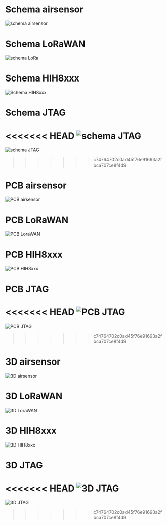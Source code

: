 # Schema airsensor
![schema airsensor](./Moederbord/AirSensor_Schema.JPG)

# Schema LoRaWAN
![schema LoRa](./LoRa/LoRa_Schema.JPG)

# Schema HIH8xxx
![Schema HIH8xxx](./HIH8xxx/Schema_HIH8xxx.PNG)

# Schema JTAG
<<<<<<< HEAD
![schema JTAG](./JTAG/Schema_JTAG2.PNG)
=======
![schema JTAG](./JTAG/Schema_JTAG.PNG)
>>>>>>> c74764702c0ad45f76e91693a2fbca707ce8f4d9

# PCB airsensor
![PCB airsensor](./Moederbord/AirSensor_PCB.JPG)

# PCB LoRaWAN
![PCB LoraWAN](./LoRa/LoRa_PCB.JPG)

# PCB HIH8xxx
![PCB HIH8xxx](./HIH8xxx/PCB_HIH8xxx.PNG)

# PCB JTAG
<<<<<<< HEAD
![PCB JTAG](./JTAG/PCB_JTAG3.PNG)
=======
![PCB JTAG](./JTAG/PCB_JTAG.PNG)
>>>>>>> c74764702c0ad45f76e91693a2fbca707ce8f4d9

# 3D airsensor
![3D airsensor](./Moederbord/AirSensor_3D.JPG)

# 3D LoRaWAN
![3D LoraWAN](./LoRa/LoRa_3D.JPG)

# 3D HIH8xxx
![3D HIH8xxx](./HIH8xxx/3D_HIH8xxx.PNG)

# 3D JTAG
<<<<<<< HEAD
![3D JTAG](./JTAG/3D_JTAG2.PNG)
=======
![3D JTAG](./JTAG/3D_JTAG.PNG)




>>>>>>> c74764702c0ad45f76e91693a2fbca707ce8f4d9
